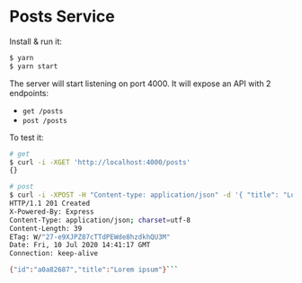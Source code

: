 # Posts Service

Install & run it:

```bash
$ yarn
$ yarn start
```

The server will start listening on port 4000.
It will expose an API with 2 endpoints:

- `get /posts`
- `post /posts`

To test it:

```bash
# get
$ curl -i -XGET 'http://localhost:4000/posts'
{}
```

````bash
# post
$ curl -i -XPOST -H "Content-type: application/json" -d '{ "title": "Lorem ipsum" }' 'http://localhost:4000/posts'
HTTP/1.1 201 Created
X-Powered-By: Express
Content-Type: application/json; charset=utf-8
Content-Length: 39
ETag: W/"27-e9XJPZ87cTTdPEWde8hzdkhQU3M"
Date: Fri, 10 Jul 2020 14:41:17 GMT
Connection: keep-alive

{"id":"a0a82687","title":"Lorem ipsum"}```
````
